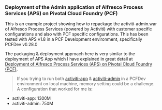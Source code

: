 ### Deployment of the Admin application of Alfresco Process Services (APS) on Pivotal Cloud Foundry (PCF)
This is an example project showing how to repackage the activiti-admin.war of Alfresco Process Services (powered by Activiti) with customer specific configurations and also with PCF specific configurations. This has been tested with APS v1.8 in a PCF Development environment, specifically PCFDev v0.28.0

The packaging & deployment approach here is very similar to the deployment of APS App which I have explained in great detail at [Deployment of Alfresco Process Services (APS) on Pivotal Cloud Foundry (PCF)](https://github.com/cijujoseph/activiti-examples/tree/master/activiti-app-pcf).

> If you trying to run both [activiti-app](https://github.com/cijujoseph/activiti-examples/tree/master/activiti-app-pcf) & [activiti-admin](https://github.com/cijujoseph/activiti-examples/tree/master/activiti-admin-pcf) in a PCFDev environment on local machine, memory setting could be a challenge. A configuration that worked for me is:
>
* activiti-app: 1300M
* activiti-admin: 750M